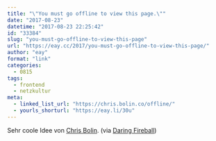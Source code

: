 ```yaml
---
title: "\"You must go offline to view this page.\""
date: "2017-08-23"
datetime: "2017-08-23 22:25:42"
id: "33384"
slug: "you-must-go-offline-to-view-this-page"
url: "https://eay.cc/2017/you-must-go-offline-to-view-this-page/"
author: "eay"
format: "link"
categories:
  - 0815
tags:
  - frontend
  - netzkultur
meta:
  - linked_list_url: "https://chris.bolin.co/offline/"
  - yourls_shorturl: "https://eay.li/30u"
---
```


Sehr coole Idee von [Chris Bolin](https://chris.bolin.co/). (via [Daring Fireball](https://daringfireball.net/linked/2017/08/23/offline))
